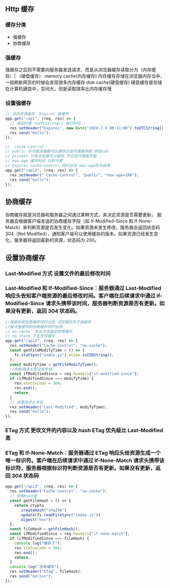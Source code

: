 ## Http 缓存

### 缓存分类

- 强缓存
- 协商缓存

### 强缓存

强缓存之后则不需要向服务器发送请求，而是从浏览器缓存读取分为（内存缓存）| （硬盘缓存）
memory cache(内存缓存) 内存缓存存储在浏览器内存当中，一般刷新网页的时候会发现很多内存缓存
disk cache(硬盘缓存) 硬盘缓存是存储在计算机硬盘中，空间大，但是读取效率比内存缓存慢

### 设置强缓存

```js
// 动态资源缓存  Expires 强缓存
app.get("/api", (req, res) => {
  // 返回的是 toUTCString() 格式时间
  res.setHeader("Expires", new Date("2024-7-9 00:11:00").toUTCString());
  res.send("hello");
});
```

```js
//  Cache-Control
// public 任何服务器都可以缓存包括代理服务器 例如cdn
// private 只有浏览器可以缓存 不包括代理服务器
// max-age 缓存时间 以秒计算
// Expires Cache-Control 同时出现 max-age优先级高
app.get("/api2", (req, res) => {
  res.setHeader(" Cache-Control", "public", "max-age=100");
  res.send("hello");
});
```

## 协商缓存

协商缓存就是浏览器和服务器之间通过某种方式，来决定资源是否需要更新。
服务器会根据客户端发送的协商缓存字段（如 If-Modified-Since 和 If-None-Match）来判断资源是否发生变化。如果资源未发生修改，服务器会返回状态码 304（Not Modified），通知客户端可以使用缓存的版本。如果资源已经发生变化，服务器将返回最新的资源，状态码为 200。

## 设置协商缓存

### Last-Modified 方式 设置文件的最后修改时间

### Last-Modified 和 If-Modified-Since：服务器通过 Last-Modified 响应头告知客户端资源的最后修改时间。客户端在后续请求中通过 If-Modified-Since 请求头携带该时间，服务器判断资源是否有更新。如果没有更新，返回 304 状态码。

```js
//强缓存和协商缓存同时出现 浏览器优先于强缓存
//解决强缓存和协商缓存同时出现
// no-cache  告诉浏览器走协商缓存
// no-store 不走任何缓存
app.get("/api3", (req, res) => {
  res.setHeader("Cache-Control", "no-cache");
  const getFileModifyTime = () => {
    fs.statSync("index.js").mtime.toISOString();
  };
  const modifyTime = getFileModifyTime();
  //判断请求头有没有字段
  const ifModifiedSince = req.headers["if-modified-since"];
  if (ifModifiedSince === modifyTime) {
    res.statusCode = 304;
    res.end();
    return;
  }
  // 设置请求头字段
  res.setHeader("Last-Modified", modifyTime);
  res.send("hello");
});
```

### ETag 方式 更改文件的内容以及 hash ETag 优先级比 Last-Modified 高

### ETag 和 If-None-Match：服务器通过 ETag 响应头给资源生成一个唯一标识符。客户端在后续请求中通过 If-None-Match 请求头携带该标识符，服务器根据标识符判断资源是否有更新。如果没有更新，返回 304 状态码

```js
app.get("/api3", (req, res) => {
  res.setHeader("Cache-Control", "no-cache");
  // 获取hash值
  const getFileHash = () => {
    return ctypto
      .createHash("sha256")
      .update(fs.readFileSync("index.js"))
      .digest("hex");
  };
  const fileHash = getFileHash();
  const ifModifiedSince = req.headers["if-none-match"];
  if (ifModifiedSince === fileHash) {
    console.log("缓存了");
    res.statusCode = 304;
    res.end();
    return;
  }
  console.log("没有缓存");
  res.setHeader("ETag", fileHash);
  res.send("hellos");
});
```
